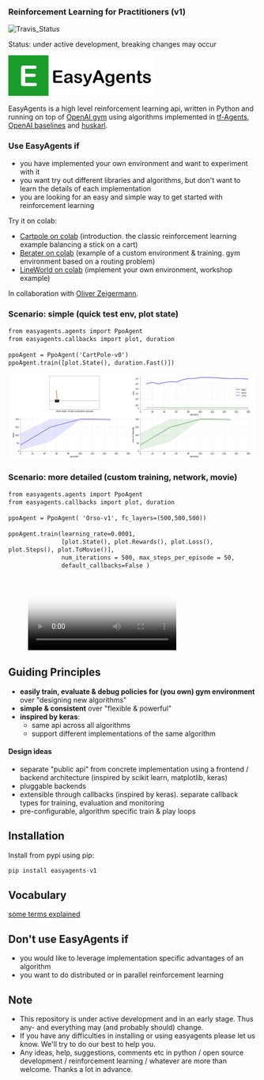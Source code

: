 ### Reinforcement Learning for Practitioners (v1)
![Travis_Status](https://travis-ci.com/christianhidber/easyagents.svg?branch=v1)

Status: under active development, breaking changes may occur

![EasyAgents logo](images/EazyAgentsIcon.png)

EasyAgents is a high level reinforcement learning api, written in Python and running on top of
[OpenAI gym](https://github.com/openai/gym) using algorithms implemented in 
[tf-Agents](https://github.com/tensorflow/agents), [OpenAI baselines](https://github.com/openai/baselines)
and [huskarl](https://github.com/danaugrs/huskarl).

### Use EasyAgents if
* you have implemented your own environment and want to experiment with it
* you want try out different libraries and algorithms, but don't want to learn
  the details of each implementation
* you are looking for an easy and simple way to get started with reinforcement learning  

Try it on colab:
* [Cartpole on colab](https://colab.research.google.com/github/christianhidber/easyagents/blob/v1/jupyter_notebooks/easyagents_cartpole.ipynb)
  (introduction. the classic reinforcement learning example balancing a stick on a cart)
* [Berater on colab](https://colab.research.google.com/github/christianhidber/easyagents/blob/v1/jupyter_notebooks/easyagents_berater.ipynb)
  (example of a custom environment & training. gym environment based on a routing problem)
* [LineWorld on colab](https://colab.research.google.com/github/christianhidber/easyagents/blob/v1/jupyter_notebooks/easyagents_line.ipynb)
  (implement your own environment, workshop example)

In collaboration with [Oliver Zeigermann](http://zeigermann.eu/). 

### Scenario: simple (quick test env, plot state)
````
from easyagents.agents import PpoAgent
from easyagents.callbacks import plot, duration

ppoAgent = PpoAgent('CartPole-v0')
ppoAgent.train([plot.State(), duration.Fast()])
````
![Scenario_Simple](images/Scenario_simple.png)

### Scenario: more detailed (custom training, network, movie)
````
from easyagents.agents import PpoAgent
from easyagents.callbacks import plot, duration

ppoAgent = PpoAgent( 'Orso-v1', fc_layers=(500,500,500))

ppoAgent.train(learning_rate=0.0001,
               [plot.State(), plot.Rewards(), plot.Loss(), plot.Steps(), plot.ToMovie()], 
               num_iterations = 500, max_steps_per_episode = 50,
               default_callbacks=False )
````

<!-- blank line -->
<figure class="video_container">
  <video controls="true" allowfullscreen="true" poster="images/Scenario_simple.png">
    <source src="images/Scenario_detailed.mp4" type="video/mp4">
  </video>
</figure>
<!-- blank line -->


## Guiding Principles
* **easily train, evaluate & debug policies for (you own) gym environment** over "designing new algorithms"
* **simple & consistent** over "flexible & powerful"
* **inspired by keras**: 
    * same api across all algorithms
    * support different implementations of the same algorithm
    
#### Design ideas
* separate "public api" from concrete implementation using a frontend / backend architecture 
  (inspired by scikit learn, matplotlib, keras)
* pluggable backends
* extensible through callbacks (inspired by keras). separate callback types for training, evaluation and monitoring
* pre-configurable, algorithm specific train & play loops 

## Installation
Install from pypi using pip:

```python
pip install easyagents-v1
```

## Vocabulary
[some terms explained](vocabulary.md)

## Don't use EasyAgents if

* you would like to leverage implementation specific advantages of an algorithm
* you want to do distributed or in parallel reinforcement learning

## Note

* This repository is under active development and in an early stage. 
  Thus any- and everything may (and probably should) change.
* If you have any difficulties in installing or using easyagents please let us know. 
  We'll try to do our best to help you.
* Any ideas, help, suggestions, comments etc in python / open source development / reinforcement learning / whatever
  are more than welcome. Thanks a lot in advance.
